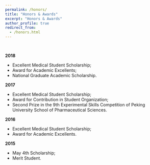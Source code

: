 ```yaml
---
permalink: /honors/
title: "Honors & Awards"
excerpt: "Honors & Awards"
author_profile: true
redirect_from: 
  - /honors.html
---
```

<br>

**2018**

- Excellent Medical Student Scholarship;
- Award for Academic Excellents;
- National Graduate Academic Scholarship.

**2017**

- Excellent Medical Student Scholarship;
- Award for Contribution in Student Organization;
- Second Prize in the 9th Experimental Skills Competition of Peking University School of Pharmaceutical Sciences.

**2016**

- Excellent Medical Student Scholarship;
- Award for Academic Excellents.

**2015**

- May 4th Scholarship;
- Merit Student.
